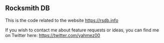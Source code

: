 ## Rocksmith DB

This is the code related to the website https://rsdb.info

If you wish to contact me about feature requests or ideas, you can find me on Twitter here: https://twitter.com/yahmez00
